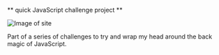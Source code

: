 ** quick JavaScript challenge project **

![Image of site](/whiteroom.png)

Part of a series of challenges to try and wrap my head around the back magic of JavaScript.